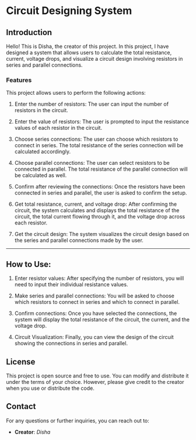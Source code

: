 
# Circuit Designing System

## Introduction
Hello! This is Disha, the creator of this project. In this project, I have designed a system that allows users to calculate the total resistance, current, voltage drops, and visualize a circuit design involving resistors in series and parallel connections. 

### Features
This project allows users to perform the following actions:

1. Enter the number of resistors: The user can input the number of resistors in the circuit.
   
2. Enter the value of resistors: The user is prompted to input the resistance values of each resistor in the circuit. 

3. Choose series connections: The user can choose which resistors to connect in series. The total resistance of the series connection will be calculated accordingly.

4. Choose parallel connections: The user can select resistors to be connected in parallel. The total resistance of the parallel connection will be calculated as well.

5. Confirm after reviewing the connections: Once the resistors have been connected in series and parallel, the user is asked to confirm the setup.

6. Get total resistance, current, and voltage drop: After confirming the circuit, the system calculates and displays the total resistance of the circuit, the total current flowing through it, and the voltage drop across each resistor.

7. Get the circuit design: The system visualizes the circuit design based on the series and parallel connections made by the user.

---

## How to Use:
   
1. Enter resistor values: After specifying the number of resistors, you will need to input their individual resistance values.

2. Make series and parallel connections: You will be asked to choose which resistors to connect in series and which to connect in parallel.

3. Confirm connections: Once you have selected the connections, the system will display the total resistance of the circuit, the current, and the voltage drop.

4. Circuit Visualization: Finally, you can view the design of the circuit showing the connections in series and parallel.


## License
This project is open source and free to use. You can modify and distribute it under the terms of your choice. However, please give credit to the creator when you use or distribute the code.

## Contact
For any questions or further inquiries, you can reach out to:
- **Creator**: *Disha*
